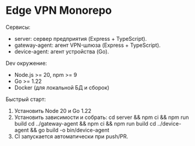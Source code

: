 # Edge VPN Monorepo

Сервисы:
- server: сервер предприятия (Express + TypeScript).
- gateway-agent: агент VPN-шлюза (Express + TypeScript).
- device-agent: агент устройства (Go).

Dev окружение:
- Node.js >= 20, npm >= 9
- Go >= 1.22
- Docker (для локальной БД и сборок)

Быстрый старт:
1) Установить Node 20 и Go 1.22
2) Установить зависимости и собрать:
   cd server && npm ci && npm run build
   cd ../gateway-agent && npm ci && npm run build
   cd ../device-agent && go build -o bin/device-agent
3) CI запускается автоматически при push/PR.